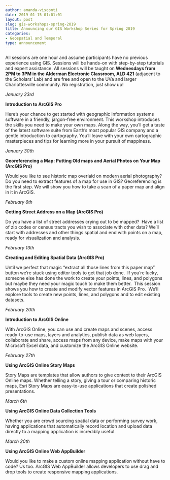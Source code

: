 ```yaml
---
author: amanda-visconti
date: 2019-01-15 01:01:01
layout: post
slug: gis-workshops-spring-2019
title: Announcing our GIS Workshop Series for Spring 2019
categories:
- Geospatial and Temporal
type: announcement
---
```


All sessions are one hour and assume participants have no previous experience using GIS.  Sessions will be hands-on with step-by-step tutorials and expert assistance.  All sessions will be taught on **Wednesdays from 2PM to 3PM in the Alderman Electronic Classroom, ALD 421** (adjacent to the Scholars’ Lab) and are free and open to the UVa and larger Charlottesville community.  No registration, just show up!

*January 23rd*  

**Introduction to ArcGIS Pro**  

Here’s your chance to get started with geographic information systems software in a friendly, jargon-free environment.  This workshop introduces the skills you need to make your own maps.  Along the way, you’ll get a taste of the latest software suite from Earth’s most popular GIS company and a gentle introduction to cartography. You’ll leave with your own cartographic masterpieces and tips for learning more in your pursuit of mappiness.

*January 30th*  

**Georeferencing a Map: Putting Old maps and Aerial Photos on Your Map (ArcGIS Pro)**  

Would you like to see historic map overlaid on modern aerial photography?  Do you need to extract features of a map for use in GIS?  Georeferencing is the first step.  We will show you how to take a scan of a paper map and align in it in ArcGIS.

*February 6th*  

**Getting Street Address on a Map (ArcGIS Pro)**  

Do you have a list of street addresses crying out to be mapped?  Have a list of zip codes or census tracts you wish to associate with other data?  We’ll start with addresses and other things spatial and end with points on a map, ready for visualization and analysis.  

*February 13th*  

**Creating and Editing Spatial Data (ArcGIS Pro)**  

Until we perfect that magic “extract all those lines from this paper map” button we’re stuck using editor tools to get that job done.  If you’re lucky, someone else has done the work to create your points, lines, and polygons but maybe they need your magic touch to make them better.  This session shows you how to create and modify vector features in ArcGIS Pro.  We’ll explore tools to create new points, lines, and polygons and to edit existing datasets. 

*February 20th*  

**Introduction to ArcGIS Online**  

With ArcGIS Online, you can use and create maps and scenes, access ready-to-use maps, layers and analytics, publish data as web layers, collaborate and share, access maps from any device, make maps with your Microsoft Excel data, and customize the ArcGIS Online website.

*February 27th*  

**Using ArcGIS Online Story Maps**  

Story Maps are templates that allow authors to give context to their ArcGIS Online maps.  Whether telling a story, giving a tour or comparing historic maps, Esri Story Maps are easy-to-use applications that create polished presentations.

*March 6th*  

**Using ArcGIS Online Data Collection Tools**  

Whether you are crowd sourcing spatial data or performing survey work, having applications that automatically record location and upload data directly to a mapping application is incredibly useful.  

*March 20th*  

**Using ArcGIS Online Web AppBuilder**  

Would you like to make a custom online mapping application without have to code?  Us too.  ArcGIS Web AppBuilder allows developers to use drag and drop tools to create responsive mapping applications.
